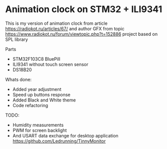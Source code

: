 # Animation clock on STM32 + ILI9341

This is my version of animation clock from article https://radiokot.ru/articles/67/
and author GFX from topic https://www.radiokot.ru/forum/viewtopic.php?t=152886
project based on SPL library

Parts
- STM32F103C8 BluePill
- ILI9341 without touch screen sensor
- DS18B20

Whats done:
- Added year adjustment 
- Speed up buttons response 
- Added Black and White theme
- Code refactoring 

TODO:
- Humidity measurements
- PWM for screen backlight
- And USART data exchange for desktop application https://github.com/Ledrunning/TinnyMonitor
